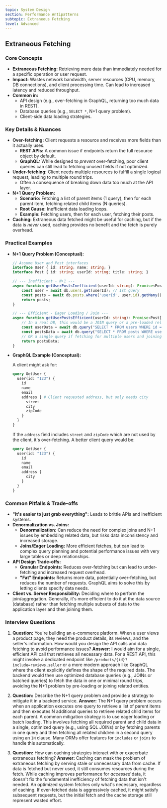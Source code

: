```yaml
---
topic: System Design
section: Performance Antipatterns
subtopic: Extraneous Fetching
level: Advanced
---
```


## Extraneous Fetching
### Core Concepts

*   **Extraneous Fetching:** Retrieving more data than immediately needed for a specific operation or user request.
*   **Impact:** Wastes network bandwidth, server resources (CPU, memory, DB connections), and client processing time. Can lead to increased latency and reduced throughput.
*   **Common in:**
    *   API design (e.g., over-fetching in GraphQL, returning too much data in REST).
    *   Database queries (e.g., `SELECT *`, N+1 query problem).
    *   Client-side data loading strategies.

### Key Details & Nuances

*   **Over-fetching:** Client requests a resource and receives more fields than it actually uses.
    *   **REST APIs:** A common issue if endpoints return the full resource object by default.
    *   **GraphQL:** While designed to *prevent* over-fetching, poor client queries can still lead to fetching unused fields if not optimized.
*   **Under-fetching:** Client needs multiple resources to fulfill a single logical request, leading to multiple round trips.
    *   Often a consequence of breaking down data too much at the API layer.
*   **N+1 Query Problem:**
    *   **Scenario:** Fetching a list of parent items (1 query), then for each parent item, fetching related child items (N queries).
    *   **Root Cause:** Inefficient data loading loops.
    *   **Example:** Fetching users, then for each user, fetching their posts.
*   **Caching:** Extraneous data fetched might be useful for caching, but if the data is *never* used, caching provides no benefit and the fetch is purely overhead.

### Practical Examples

*   **N+1 Query Problem (Conceptual):**

    ```typescript
    // Assume User and Post interfaces
    interface User { id: string; name: string; }
    interface Post { id: string; userId: string; title: string; }

    // --- Inefficient - N+1 ---
    async function getUserPostsInefficient(userId: string): Promise<Post[]> {
        const user = await db.users.get(userId); // 1st query
        const posts = await db.posts.where('userId', user.id).getMany(); // N queries (here N=1, but conceptually for each user in a list)
        return posts;
    }

    // --- Efficient - Eager Loading / Join ---
    async function getUserPostsEfficient(userId: string): Promise<Post[]> {
        // In a real DB, this would be a JOIN query or a pre-loaded relationship
        const userData = await db.query("SELECT * FROM users WHERE id = ?", [userId]); // 1 query
        const postsData = await db.query("SELECT * FROM posts WHERE userId = ?", [userId]); // Still 1 query for posts related to THIS user
        // OR a single query if fetching for multiple users and joining
        return postsData;
    }
    ```
*   **GraphQL Example (Conceptual):**

    A client might ask for:
    ```graphql
    query GetUser {
      user(id: "123") {
        id
        name
        email
        address { # Client requested address, but only needs city
          street
          city
          zipCode
        }
      }
    }
    ```
    If the `address` field includes `street` and `zipCode` which are not used by the client, it's over-fetching. A better client query would be:
    ```graphql
    query GetUser {
      user(id: "123") {
        id
        name
        email
        address {
          city
        }
      }
    }
    ```

### Common Pitfalls & Trade-offs

*   **"It's easier to just grab everything":** Leads to brittle APIs and inefficient systems.
*   **Denormalization vs. Joins:**
    *   **Denormalization:** Can reduce the need for complex joins and N+1 issues by embedding related data, but risks data inconsistency and increased storage.
    *   **Joins/Eager Loading:** More efficient fetches, but can lead to complex query planning and potential performance issues with very large tables or deep relationships.
*   **API Design Trade-offs:**
    *   **Granular Endpoints:** Reduces over-fetching but can lead to under-fetching and increased request overhead.
    *   **"Fat" Endpoints:** Returns more data, potentially over-fetching, but reduces the number of requests. GraphQL aims to solve this by letting clients specify data needs.
*   **Client vs. Server Responsibility:** Deciding where to perform the join/aggregation. Generally, it's more efficient to do it at the data source (database) rather than fetching multiple subsets of data to the application layer and then joining them.

### Interview Questions

1.  **Question:** You're building an e-commerce platform. When a user views a product page, they need the product details, its reviews, and the seller's information. How would you design the API calls and data fetching to avoid performance issues?
    **Answer:** I would aim for a single, efficient API call that retrieves all necessary data. For a REST API, this might involve a dedicated endpoint like `/products/{id}?include=reviews,seller` or a more modern approach like GraphQL where the client explicitly defines the shape of the required data. The backend would then use optimized database queries (e.g., JOINs or batched queries) to fetch the data in one or minimal round trips, avoiding the N+1 problem by pre-loading or joining related entities.

2.  **Question:** Describe the N+1 query problem and provide a strategy to mitigate it in a backend service.
    **Answer:** The N+1 query problem occurs when an application executes one query to retrieve a list of parent items and then executes N additional queries to retrieve related child items for each parent. A common mitigation strategy is to use eager loading or batch loading. This involves fetching all required parent and child data in a single, optimized query (e.g., using SQL JOINs) or by fetching parents in one query and then fetching all related children in a second query using an `IN` clause. Many ORMs offer features for `includes` or `joins` to handle this automatically.

3.  **Question:** How can caching strategies interact with or exacerbate extraneous fetching?
    **Answer:** Caching can mask the problem of extraneous fetching by serving stale or unnecessary data from cache. If data is fetched but never used, it still consumes resources during the fetch. While caching improves performance for *accessed* data, it doesn't fix the fundamental inefficiency of fetching data that isn't needed. An optimized system fetches only what's necessary, regardless of caching. If over-fetched data is aggressively cached, it might satisfy subsequent requests, but the initial fetch and the cache storage still represent wasted effort.